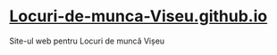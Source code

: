 # [Locuri-de-munca-Viseu.github.io](Locuri-de-munca-Viseu.github.io)
Site-ul web pentru Locuri de muncă Vișeu
